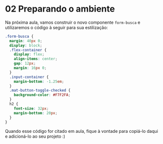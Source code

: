 # 02 Preparando o ambiente

Na próxima aula, vamos construir o novo componente `form-busca` e utilizaremos o código à seguir para sua estilização:

```css
.form-busca {
  margin: 40px 0;
  display: block;
  .flex-container {
    display: flex;
    align-items: center;
    gap: 12px;
    margin: 16px 0;
  }
  .input-container {
    margin-bottom: -1.25em;
  }
  .mat-button-toggle-checked {
    background-color: #F7F2FA;
  }
  h2 {
    font-size: 32px;
    margin-bottom: 20px;
  }
}
```

Quando esse código for citado em aula, fique à vontade para copiá-lo daqui e adicioná-lo ao seu projeto :)